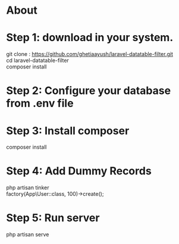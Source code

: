 # About
# Step 1: download in your system.
 git clone : https://github.com/ghetiaayush/laravel-datatable-filter.git <br />
 cd laravel-datatable-filter <br />
 composer install <br />
# Step 2: Configure your database from .env file
# Step 3: Install composer
 composer install <br />
# Step 4: Add Dummy Records
php artisan tinker
<br />
factory(App\User::class, 100)->create();
# Step 5: Run server
php artisan serve

